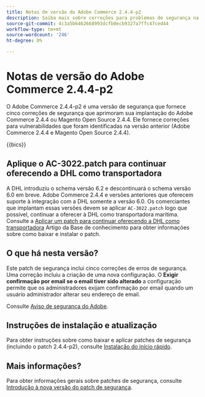 ```yaml
---
title: Notas de versão do Adobe Commerce 2.4.4-p2
description: Saiba mais sobre correções para problemas de segurança na versão 2.4.4-p2 do Adobe Commerce.
source-git-commit: 4c3a5b6462668993dcfb0ecb9327a7ffc47ced44
workflow-type: tm+mt
source-wordcount: '246'
ht-degree: 0%

---
```



# Notas de versão do Adobe Commerce 2.4.4-p2

O Adobe Commerce 2.4.4-p2 é uma versão de segurança que fornece cinco correções de segurança que aprimoram sua implantação do Adobe Commerce 2.4.4 ou Magento Open Source 2.4.4. Ele fornece correções para vulnerabilidades que foram identificadas na versão anterior (Adobe Commerce 2.4.4 e Magento Open Source 2.4.4).

{{bics}}

## Aplique o AC-3022.patch para continuar oferecendo a DHL como transportadora

A DHL introduziu o schema versão 6.2 e descontinuará o schema versão 6.0 em breve. Adobe Commerce 2.4.4 e versões anteriores que oferecem suporte à integração com a DHL somente a versão 6.0. Os comerciantes que implantam essas versões devem se aplicar `AC-3022.patch` logo que possível, continuar a oferecer à DHL como transportadora marítima. Consulte a [Aplicar um patch para continuar oferecendo a DHL como transportadora](https://support.magento.com/hc/en-us/articles/7707818131597-Apply-a-patch-to-continue-offering-DHL-as-shipping-carrier?_ga=2.201689433.994140970.1661546561-1218319047.1534347481) Artigo da Base de conhecimento para obter informações sobre como baixar e instalar o patch.

## O que há nesta versão?

Este patch de segurança inclui cinco correções de erros de segurança. Uma correção incluiu a criação de uma nova configuração. O **Exigir confirmação por email se o email tiver sido alterado** a configuração permite que os administradores exijam confirmação por email quando um usuário administrador alterar seu endereço de email. <!-- AC-6292-->

Consulte [Aviso de segurança do Adobe](https://helpx.adobe.com/security/products/magento/apsb22-48.html).

## Instruções de instalação e atualização

Para obter instruções sobre como baixar e aplicar patches de segurança (incluindo o patch 2.4.4-p2), consulte [Instalação do início rápido](../../../installation/composer.md).

## Mais informações?

Para obter informações gerais sobre patches de segurança, consulte [Introdução à nova versão do patch de segurança](https://community.magento.com/t5/Magento-DevBlog/Introducing-the-New-Security-Patch-Release/ba-p/141287).
